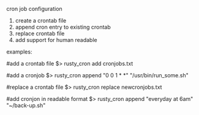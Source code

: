cron job configuration

1. create a crontab file
2. append cron entry to existing crontab
3. replace crontab file
4. add support for human readable 

examples:

#add a crontab file
$> rusty_cron add cronjobs.txt

#add a cronjob
$> rusty_cron append "0 0 1 * *" "/usr/bin/run_some.sh"

#replace a crontab file
$> rusty_cron replace newcronjobs.txt

#add cronjon in readable format
$> rusty_cron append "everyday at 6am" "~/back-up.sh" 
